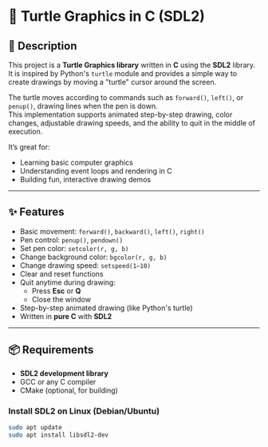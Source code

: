 # 🐢 Turtle Graphics in C (SDL2)

## 📖 Description
This project is a **Turtle Graphics library** written in **C** using the **SDL2** library.  
It is inspired by Python's `turtle` module and provides a simple way to create drawings by moving a "turtle" cursor around the screen.

The turtle moves according to commands such as `forward()`, `left()`, or `penup()`, drawing lines when the pen is down.  
This implementation supports animated step-by-step drawing, color changes, adjustable drawing speeds, and the ability to quit in the middle of execution.  

It’s great for:
- Learning basic computer graphics
- Understanding event loops and rendering in C
- Building fun, interactive drawing demos

---

## ✨ Features

- Basic movement: `forward()`, `backward()`, `left()`, `right()`
- Pen control: `penup()`, `pendown()`
- Set pen color: `setcolor(r, g, b)`
- Change background color: `bgcolor(r, g, b)`
- Change drawing speed: `setspeed(1–10)`
- Clear and reset functions
- Quit anytime during drawing:
  - Press **Esc** or **Q**
  - Close the window
- Step-by-step animated drawing (like Python's turtle)
- Written in **pure C** with **SDL2**

---

## 📦 Requirements

- **SDL2 development library**
- GCC or any C compiler
- CMake (optional, for building)

### Install SDL2 on Linux (Debian/Ubuntu)
```bash
sudo apt update
sudo apt install libsdl2-dev
